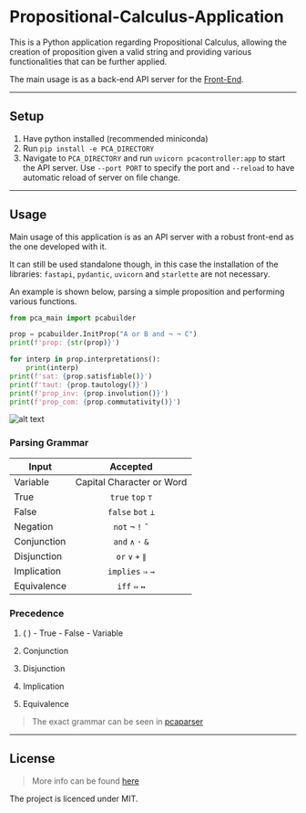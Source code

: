# Propositional-Calculus-Application

This is a Python application regarding Propositional Calculus, allowing the creation of proposition given a valid string
and providing various functionalities that can be further applied.

The main usage is as a back-end API server for the [Front-End](https://github.com/p2424630/PCA-Front).

***

## Setup

1. Have python installed (recommended miniconda)
2. Run `pip install -e PCA_DIRECTORY`
3. Navigate to `PCA_DIRECTORY` and run `uvicorn pcacontroller:app` to start the API server. Use `--port PORT` to specify the port and `--reload` to have automatic reload of server on file change.


***

## Usage

Main usage of this application is as an API server with a robust front-end as the one developed with it. 

It can still be
used standalone though, in this case the installation of the libraries: `fastapi`, `pydantic`, `uvicorn`
and `starlette` are not necessary. 

An example is shown below, parsing a simple proposition and performing various
functions.

```python
from pca_main import pcabuilder

prop = pcabuilder.InitProp("A or B and ¬ ¬ C")
print(f'prop: {str(prop)}')

for interp in prop.interpretations():
    print(interp)
print(f'sat: {prop.satisfiable()}')
print(f'taut: {prop.tautology()}')
print(f'prop_inv: {prop.involution()}')
print(f'prop_com: {prop.commutativity()}')
```

![alt text][pcabuilder]

[pcabuilder]: https://github.com/p2424630/PCA/blob/main/images/pcabuilder_example.JPG "pcabuilder image"

### Parsing Grammar

| Input        | Accepted|
| ------------- |:-------------:|
| Variable | Capital Character or Word|
| True | `true` `top` `⊤`|
| False | `false` `bot` `⊥`|
| Negation | `not` `¬` `!` `˜`|
| Conjunction | `and` `∧` `·` `&`|
| Disjunction | `or` `∨` `+` `∥`|
| Implication | `implies` `⇒` `→`|
| Equivalence | `iff` `⇔` `↔`|

### Precedence

1. ( ) - True - False - Variable

2. Conjunction

3. Disjunction

4. Implication

5. Equivalence

> The exact grammar can be seen in [pcaparser](https://github.com/p2424630/PCA/blob/main/pca_main/pcaparser.py)



***

## License

> More info can be found [here](https://github.com/p2424630/PCA/blob/main/LICENSE)

The project is licenced under MIT.
